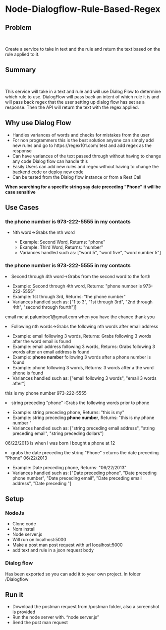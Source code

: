 # Node-Dialogflow-Rule-Based-Regex
<h2>Problem</h2> <p>Create a service to take in text and the rule and return the text based on the rule applied to it. </p>

<h2>Summary</h2> <p>This service will take in a text and rule and will use Dialog Flow to determine which rule to use. DialogFlow will pass back an intent of which rule it is and will pass back regex that the user setting up dialog flow has set as a response. Then the API will return the text with the regex applied.</p>

<h2>Why use Dialog Flow</h2>
<ul>
  <li> Handles variances of words and checks for mistakes from the user</li>
  <li>For non programmers this is the best solution anyone can simply add new rules and go to https://regex101.com/ test and add regex as the response</li>
  <li>Can have variances of the text passed through without having to change any code Dialog flow can handle this</li>
  <li>Easily Users can add new rules and regex without having to change the backend code or deploy new code</li>
  <li>Can be tested from the Dialog flow instance or from a Rest Call</li>
</ul>

<strong>When searching for a specific string say date preceding "Phone" it will be case sensitive</strong>

<h2>Use Cases</h2>
<h3>the phone number is 973-222-5555 in my contacts</h3>
<ul>
    <li>Nth word->Grabs the nth word</li>
        <ul>
            <li>Example: Second Word, Returns: "phone"</li>
            <li>Example: Third Word, Returns: "number"</li>
            <li>Variances handled such as: ["word 5", "word five", "word number 5"]</li>
        </ul>
    </li>
  </ul>
    <h3>the phone number is 973-222-5555 in my contacts</h3>
    <li>Second through 4th word->Grabs from the second word to the forth</li>
        <ul>
        <li>Example: Second through 4th word, Returns: "phone number is 973-222-5555"</li>
        <li>Example: 1st through 3rd, Returns: "the phone number"</li>
        <li>Variances handled such as: ["1 to 3", "1st through 3rd", "2nd through 4th", "second through fourth"]]</li>
        </ul>
    </li>
    <p>email me at palumboe1@gmail.com when you have the chance thank you</p>
        <li>Following nth words->Grabs the following nth words after email address</li>
        <ul>
        <li>Example: email following 3 words, Returns: Grabs following 3 words after the word email is found</li>
        <li>Example: email address following 3 words, Returns: Grabs following 3 words after an email address is found</li>
        <li>Example: <strong>phone number</strong> following 3 words after a phone number is found</li>
        <li>Example: phone following 3 words, Returns: 3 words after a the word phone is found</li>
        <li>Variances handled such as: ["email following 3 words", "email 3 words after"]</li>
        </ul>
        </li>
    <p>this is my phone number 973-222-5555 </p>
        <li>string preceding "phone" :Grabs the following words prior to phone</li>
        <ul>
        <li>Example: string preceding phone, Returns: "this is my"</li>
        <li>Example: string preceding <strong>phone number</strong>, Returns: "this is my phone number "</li>
        <li>Variances handled such as: ["string preceding email address", "string preceding email", "string preceding dollars"]</li>
        </ul>
        </li>
    <p>06/22/2013 is when I was born I bought a phone at 12 </p>
    <li>grabs the date preceding the string "Phone" :returns the date preceding "Phone" 06/22/2013</li>
        <ul>
        <li>Example: Date preceding phone, Returns: "06/22/2013"</li>
        <li>Variances handled such as: ["Date preceding phone", "Date preceding phone number", "Date preceding email", "Date preceding email address", "Date preceding <string>"]</li>
        </ul>
        </li>

</ul>

	
<h2>Setup</h2>
  <h3>NodeJs</h3>
	<ul>
	<li>Clone code</li>
	<li>Nom install</li>
	<li>Node server.js</li>
	<li>Will run on localhost:5000</li>
	<li>Make a post man post request with url localhost:5000</li>
	<li>add text and rule in a json request body</li>
	</ul>
 <h3>Dialog flow </h3>
	<p>Has been exported so you can add it to your own project. In folder /Dialogflow </p>

<h2>Run it</h2>
<ul>
	<li>Download the postman request from /postman folder, also a screenshot is provided</li>
	<li>Run the node server with. “node server.js”</li>
       <li> Send the post man request </li>
</ul>


